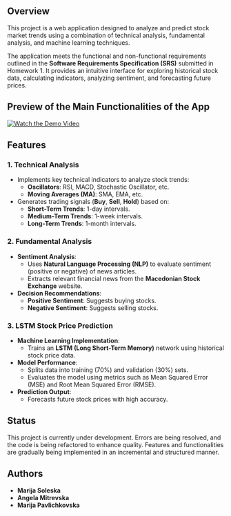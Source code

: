 ## Overview
This project is a web application designed to analyze and predict stock market trends using a combination of technical analysis, fundamental analysis, and machine learning techniques.

The application meets the functional and non-functional requirements outlined in the **Software Requirements Specification (SRS)** submitted in Homework 1. It provides an intuitive interface for exploring historical stock data, calculating indicators, analyzing sentiment, and forecasting future prices.

## Preview of the Main Functionalities of the App
[![Watch the Demo Video](https://via.placeholder.com/560x315?text=Demo+Video)](https://vimeo.com/1048311428)

## Features

### 1. Technical Analysis 
- Implements key technical indicators to analyze stock trends:
  - **Oscillators**: RSI, MACD, Stochastic Oscillator, etc.
  - **Moving Averages (MA)**: SMA, EMA, etc.
- Generates trading signals (**Buy**, **Sell**, **Hold**) based on:
  - **Short-Term Trends**: 1-day intervals.
  - **Medium-Term Trends**: 1-week intervals.
  - **Long-Term Trends**: 1-month intervals.

### 2. Fundamental Analysis 
- **Sentiment Analysis**:
  - Uses **Natural Language Processing (NLP)** to evaluate sentiment (positive or negative) of news articles.
  - Extracts relevant financial news from the **Macedonian Stock Exchange** website.
- **Decision Recommendations**:
  - **Positive Sentiment**: Suggests buying stocks.
  - **Negative Sentiment**: Suggests selling stocks.

### 3. LSTM Stock Price Prediction 
- **Machine Learning Implementation**:
  - Trains an **LSTM (Long Short-Term Memory)** network using historical stock price data.
- **Model Performance**:
  - Splits data into training (70%) and validation (30%) sets.
  - Evaluates the model using metrics such as Mean Squared Error (MSE) and Root Mean Squared Error (RMSE).
- **Prediction Output**:
  - Forecasts future stock prices with high accuracy.
## Status

This project is currently under development. Errors are being resolved, and the code is being refactored to enhance quality. Features and functionalities are gradually being implemented in an incremental and structured manner.


## Authors

- **Marija Soleska** 
- **Angela Mitrevska** 
- **Marija Pavlichkovska** 

